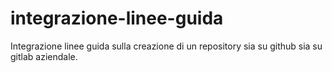# integrazione-linee-guida
Integrazione linee guida sulla creazione di un repository sia su github sia su gitlab aziendale.
